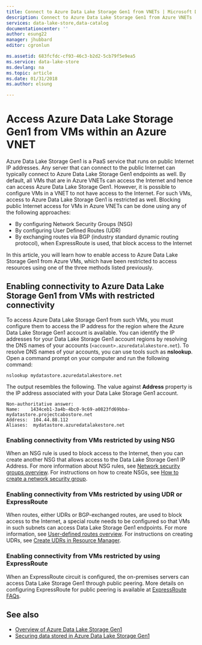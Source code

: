 ```yaml
---
title: Connect to Azure Data Lake Storage Gen1 from VNETs | Microsoft Docs
description: Connect to Azure Data Lake Storage Gen1 from Azure VNETs
services: data-lake-store,data-catalog
documentationcenter: ''
author: esung22
manager: jhubbard
editor: cgronlun

ms.assetid: 683fcfdc-cf93-46c3-b2d2-5cb79f5e9ea5
ms.service: data-lake-store
ms.devlang: na
ms.topic: article
ms.date: 01/31/2018
ms.author: elsung

---
```


# Access Azure Data Lake Storage Gen1 from VMs within an Azure VNET
Azure Data Lake Storage Gen1 is a PaaS service that runs on public Internet IP addresses. Any server that can connect to the public Internet can typically connect to Azure Data Lake Storage Gen1 endpoints as well. By default, all VMs that are in Azure VNETs can access the Internet and hence can access Azure Data Lake Storage Gen1. However, it is possible to configure VMs in a VNET to not have access to the Internet. For such VMs, access to Azure Data Lake Storage Gen1 is restricted as well. Blocking public Internet access for VMs in Azure VNETs can be done using any of the following approaches:

* By configuring Network Security Groups (NSG)
* By configuring User Defined Routes (UDR)
* By exchanging routes via BGP (industry standard dynamic routing protocol), when ExpressRoute is used, that block access to the Internet

In this article, you will learn how to enable access to Azure Data Lake Storage Gen1 from Azure VMs, which have been restricted to access resources using one of the three methods listed previously.

## Enabling connectivity to Azure Data Lake Storage Gen1 from VMs with restricted connectivity
To access Azure Data Lake Storage Gen1 from such VMs, you must configure them to access the IP address for the region where the Azure Data Lake Storage Gen1 account is available. You can identify the IP addresses for your Data Lake Storage Gen1 account regions by resolving the DNS names of your accounts (`<account>.azuredatalakestore.net`). To resolve DNS names of your accounts, you can use tools such as **nslookup**. Open a command prompt on your computer and run the following command:

    nslookup mydatastore.azuredatalakestore.net

The output resembles the following. The value against **Address** property is the IP address associated with your Data Lake Storage Gen1 account.

    Non-authoritative answer:
    Name:    1434ceb1-3a4b-4bc0-9c69-a0823fd69bba-mydatastore.projectcabostore.net
    Address:  104.44.88.112
    Aliases:  mydatastore.azuredatalakestore.net


### Enabling connectivity from VMs restricted by using NSG
When an NSG rule is used to block access to the Internet, then you can create another NSG that allows access to the Data Lake Storage Gen1 IP Address. For more information about NSG rules, see [Network security groups overview](../virtual-network/security-overview.md). For instructions on how to create NSGs, see [How to create a network security group](../virtual-network/tutorial-filter-network-traffic.md).

### Enabling connectivity from VMs restricted by using UDR or ExpressRoute
When routes, either UDRs or BGP-exchanged routes, are used to block access to the Internet, a special route needs to be configured so that VMs in such subnets can access Data Lake Storage Gen1 endpoints. For more information, see [User-defined routes overview](../virtual-network/virtual-networks-udr-overview.md). For instructions on creating UDRs, see [Create UDRs in Resource Manager](../virtual-network/tutorial-create-route-table-powershell.md).

### Enabling connectivity from VMs restricted by using ExpressRoute
When an ExpressRoute circuit is configured, the on-premises servers can access Data Lake Storage Gen1 through public peering. More details on configuring ExpressRoute for public peering is available at [ExpressRoute FAQs](../expressroute/expressroute-faqs.md).

## See also
* [Overview of Azure Data Lake Storage Gen1](data-lake-store-overview.md)
* [Securing data stored in Azure Data Lake Storage Gen1](data-lake-store-security-overview.md)

